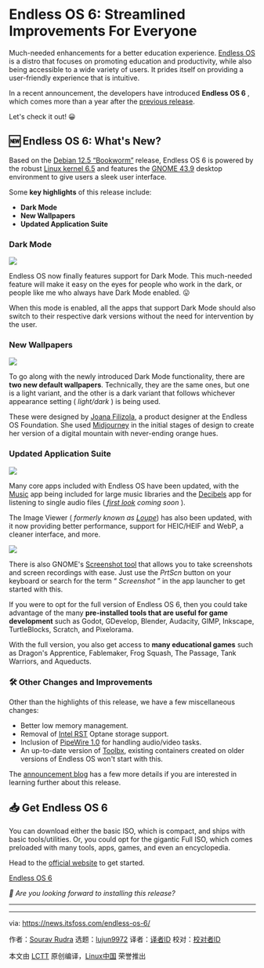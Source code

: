[#]: subject: "Endless OS 6: Streamlined Improvements For Everyone"
[#]: via: "https://news.itsfoss.com/endless-os-6/"
[#]: author: "Sourav Rudra https://news.itsfoss.com/author/sourav/"
[#]: collector: "lujun9972/lctt-scripts-1705972010"
[#]: translator: " "
[#]: reviewer: " "
[#]: publisher: " "
[#]: url: " "

Endless OS 6: Streamlined Improvements For Everyone
======
Much-needed enhancements for a better education experience.
[Endless OS][1] is a distro that focuses on promoting education and productivity, while also being accessible to a wide variety of users. It prides itself on providing a user-friendly experience that is intuitive.

In a recent announcement, the developers have introduced **Endless OS 6** , which comes more than a year after the [previous release][2].

Let's check it out! 😀

## 🆕 Endless OS 6: What's New?

Based on the [Debian 12.5 “Bookworm”][3] release, Endless OS 6 is powered by the robust [Linux kernel 6.5][4] and features the [GNOME 43.9][5] desktop environment to give users a sleek user interface.

Some **key highlights** of this release include:

  * **Dark Mode**
  * **New Wallpapers**
  * **Updated Application Suite**



### Dark Mode

![][6]

Endless OS now finally features support for Dark Mode. This much-needed feature will make it easy on the eyes for people who work in the dark, or people like me who always have Dark Mode enabled. 😛

When this mode is enabled, all the apps that support Dark Mode should also switch to their respective dark versions without the need for intervention by the user.

### New Wallpapers

![][7]

To go along with the newly introduced Dark Mode functionality, there are **two new default wallpapers**. Technically, they are the same ones, but one is a light variant, and the other is a dark variant that follows whichever appearance setting ( _light/dark_ ) is being used.

These were designed by [Joana Filizola][8], a product designer at the Endless OS Foundation. She used [Midjourney][9] in the initial stages of design to create her version of a digital mountain with never-ending orange hues.

### Updated Application Suite

![][10]

Many core apps included with Endless OS have been updated, with the [Music][11] app being included for large music libraries and the [Decibels][12] app for listening to single audio files ([ _first look_][13] _coming soon_ ).

The Image Viewer ( _formerly known as_ [_Loupe_][14]) has also been updated, with it now providing better performance, support for HEIC/HEIF and WebP, a cleaner interface, and more.

![][15]

There is also GNOME's [Screenshot tool][16] that allows you to take screenshots and screen recordings with ease. Just use the _PrtScn_ button on your keyboard or search for the term “ _Screenshot_ ” in the app launcher to get started with this.

If you were to opt for the full version of Endless OS 6, then you could take advantage of the many **pre-installed tools that are useful for game development** such as Godot, GDevelop, Blender, Audacity, GIMP, Inkscape, TurtleBlocks, Scratch, and Pixelorama.

With the full version, you also get access to **many educational games** such as Dragon's Apprentice, Fablemaker, Frog Squash, The Passage, Tank Warriors, and Aqueducts.

### 🛠️ Other Changes and Improvements

Other than the highlights of this release, we have a few miscellaneous changes:

  * Better low memory management.
  * Removal of [Intel RST][17] Optane storage support.
  * Inclusion of [PipeWire 1.0][18] for handling audio/video tasks.
  * An up-to-date version of [Toolbx][19], existing containers created on older versions of Endless OS won't start with this.



The [announcement blog][20] has a few more details if you are interested in learning further about this release.

## 📥 Get Endless OS 6

You can download either the basic ISO, which is compact, and ships with basic tools/utilities. Or, you could opt for the gigantic Full ISO, which comes preloaded with many tools, apps, games, and even an encyclopedia.

Head to the [official website][21] to get started.

[Endless OS 6][21]

_💬 Are you looking forward to installing this release?_

* * *

--------------------------------------------------------------------------------

via: https://news.itsfoss.com/endless-os-6/

作者：[Sourav Rudra][a]
选题：[lujun9972][b]
译者：[译者ID](https://github.com/译者ID)
校对：[校对者ID](https://github.com/校对者ID)

本文由 [LCTT](https://github.com/LCTT/TranslateProject) 原创编译，[Linux中国](https://linux.cn/) 荣誉推出

[a]: https://news.itsfoss.com/author/sourav/
[b]: https://github.com/lujun9972
[1]: https://www.endlessos.org/os
[2]: https://news.itsfoss.com/endless-os-5-release/
[3]: https://www.debian.org/News/2024/20240210
[4]: https://news.itsfoss.com/linux-kernel-6-5-release/
[5]: https://discourse.gnome.org/t/gnome-43-9-released/16707
[6]: https://news.itsfoss.com/content/images/2024/05/Endless_OS_6_a.jpg
[7]: https://news.itsfoss.com/content/images/2024/05/Endless_OS_6_b-2.jpg
[8]: https://twitter.com/jofiliz
[9]: https://www.midjourney.com/
[10]: https://news.itsfoss.com/content/images/2024/05/Endless_OS_6_d.jpg
[11]: https://apps.gnome.org/Music/
[12]: https://apps.gnome.org/Decibels/
[13]: https://news.itsfoss.com/tag/first-look/
[14]: https://news.itsfoss.com/loupe-image-viewer/
[15]: https://news.itsfoss.com/content/images/2024/05/Endless_OS_6_e.jpg
[16]: https://gitlab.gnome.org/GNOME/gnome-screenshot
[17]: https://en.wikipedia.org/wiki/Intel_Rapid_Storage_Technology
[18]: https://gitlab.freedesktop.org/pipewire/pipewire/-/releases/1.0.0
[19]: https://containertoolbx.org/
[20]: https://www.endlessos.org/post/getting-started-with-endless-os-6
[21]: https://www.endlessos.org/os-direct-download
